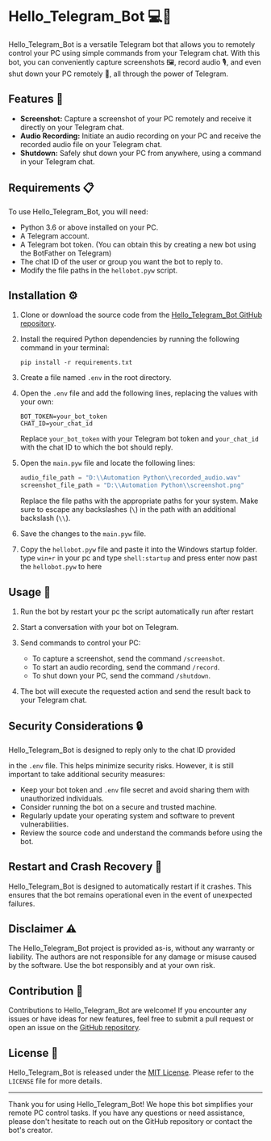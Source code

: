 # Hello_Telegram_Bot 💻📱

Hello_Telegram_Bot is a versatile Telegram bot that allows you to remotely control your PC using simple commands from your Telegram chat. With this bot, you can conveniently capture screenshots 🖼️, record audio 🎙️, and even shut down your PC remotely 🚀, all through the power of Telegram.

## Features 🚀

- **Screenshot:** Capture a screenshot of your PC remotely and receive it directly on your Telegram chat.
- **Audio Recording:** Initiate an audio recording on your PC and receive the recorded audio file on your Telegram chat.
- **Shutdown:** Safely shut down your PC from anywhere, using a command in your Telegram chat.

## Requirements 📋

To use Hello_Telegram_Bot, you will need:

- Python 3.6 or above installed on your PC.
- A Telegram account.
- A Telegram bot token. (You can obtain this by creating a new bot using the BotFather on Telegram)
- The chat ID of the user or group you want the bot to reply to.
- Modify the file paths in the `hellobot.pyw` script.

## Installation ⚙️

1. Clone or download the source code from the [Hello_Telegram_Bot GitHub repository](https://github.com/imraj569/Hello_Telegram_Bot).

2. Install the required Python dependencies by running the following command in your terminal:

   ```shell
   pip install -r requirements.txt
   ```

3. Create a file named `.env` in the root directory.

4. Open the `.env` file and add the following lines, replacing the values with your own:

   ```plaintext
   BOT_TOKEN=your_bot_token
   CHAT_ID=your_chat_id
   ```

   Replace `your_bot_token` with your Telegram bot token and `your_chat_id` with the chat ID to which the bot should reply.

5. Open the `main.pyw` file and locate the following lines:

   ```python
   audio_file_path = "D:\\Automation Python\\recorded_audio.wav"
   screenshot_file_path = "D:\\Automation Python\\screenshot.png"
   ```

   Replace the file paths with the appropriate paths for your system. Make sure to escape any backslashes (`\`) in the path with an additional backslash (`\\`).

6. Save the changes to the `main.pyw` file.

7. Copy the `hellobot.pyw` file and paste it into the Windows startup folder. type `win+r` in your pc and type `shell:startup` and press enter now past the `hellobot.pyw` to here
## Usage 🚀

1. Run the bot by restart your pc the script automatically run after restart

2. Start a conversation with your bot on Telegram.

3. Send commands to control your PC:

   - To capture a screenshot, send the command `/screenshot`.
   - To start an audio recording, send the command `/record`.
   - To shut down your PC, send the command `/shutdown`.

4. The bot will execute the requested action and send the result back to your Telegram chat.

## Security Considerations 🔒

Hello_Telegram_Bot is designed to reply only to the chat ID provided

 in the `.env` file. This helps minimize security risks. However, it is still important to take additional security measures:

- Keep your bot token and `.env` file secret and avoid sharing them with unauthorized individuals.
- Consider running the bot on a secure and trusted machine.
- Regularly update your operating system and software to prevent vulnerabilities.
- Review the source code and understand the commands before using the bot.

## Restart and Crash Recovery 🔄

Hello_Telegram_Bot is designed to automatically restart if it crashes. This ensures that the bot remains operational even in the event of unexpected failures.

## Disclaimer ⚠️

The Hello_Telegram_Bot project is provided as-is, without any warranty or liability. The authors are not responsible for any damage or misuse caused by the software. Use the bot responsibly and at your own risk.

## Contribution 🤝

Contributions to Hello_Telegram_Bot are welcome! If you encounter any issues or have ideas for new features, feel free to submit a pull request or open an issue on the [GitHub repository](https://github.com/yourusername/Hello_Telegram_Bot).

## License 📄

Hello_Telegram_Bot is released under the [MIT License](https://opensource.org/licenses/MIT). Please refer to the `LICENSE` file for more details.

---

Thank you for using Hello_Telegram_Bot! We hope this bot simplifies your remote PC control tasks. If you have any questions or need assistance, please don't hesitate to reach out on the GitHub repository or contact the bot's creator.
